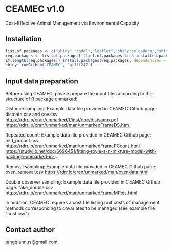 # CEAMEC v1.0
Cost-Effective Animal Management via Environmental Capacity

## Installation

```R
list.of.packages <- c("shiny","rgdal","leaflet","shinycssloaders","shinythemes","tibble","unmarked","DT","data.table","xlsx")
req.packages <- list.of.packages[!(list.of.packages %in% installed.packages()[,"Package"])]
if(length(req.packages)) install.packages(req.packages, dependencies = TRUE)
shiny::runGitHub('CEAMEC', 'qt37t247')
```

## Input data preparation

Before using CEAMEC, please prepare the input files according to the structure of R package unmarked:

Distance sampling:
Example data file provided in CEAMEC Github page: distdata.csv and cov.csv
https://rdrr.io/cran/unmarked/f/inst/doc/distsamp.pdf
https://rdrr.io/cran/unmarked/man/unmarkedFrameDS.html

Repeated count:
Example data file provided in CEAMEC Github page: mld_pcount.csv
https://rdrr.io/cran/unmarked/man/unmarkedFramePCount.html
https://studylib.net/doc/6696451/fitting-royle-s-n-mixture-model-with-package-unmarked-in-...

Removal sampling:
Example data file provided in CEAMEC Github page: oven_removal.csv
https://rdrr.io/cran/unmarked/man/ovendata.html

Double observer sampling:
Example data file provided in CEAMEC Github page: fake_double.csv
https://rdrr.io/cran/unmarked/man/unmarkedFrameMPois.html


In addition, CEAMEC requires a cost file listing unit costs of management methods corresponding to covariates to be managed (see example file "cost.csv")  

## Contact author

tangqiannus@gmail.com
